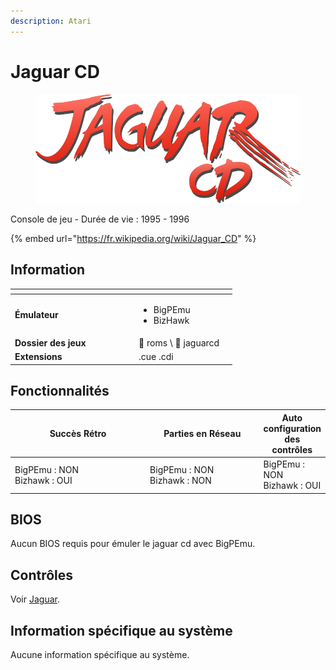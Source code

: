 ```yaml
---
description: Atari
---
```


# Jaguar CD

<div align="left">

<figure><img src="https://raw.githubusercontent.com/fabricecaruso/es-theme-carbon/5b2195d8cce1b44a6aadc2a43c341e7511d4b48f/art/logos/atarijaguarcd.svg" alt=""><figcaption></figcaption></figure>

</div>

Console de jeu - Durée de vie : 1995 - 1996

{% embed url="https://fr.wikipedia.org/wiki/Jaguar_CD" %}

## Information

<table data-header-hidden><thead><tr><th width="184"></th><th></th><th data-hidden></th></tr></thead><tbody><tr><td><strong>Émulateur</strong></td><td><ul><li>BigPEmu</li><li>BizHawk</li></ul></td><td></td></tr><tr><td><strong>Dossier des jeux</strong></td><td><span data-gb-custom-inline data-tag="emoji" data-code="1f4c1">📁</span> roms \ <span data-gb-custom-inline data-tag="emoji" data-code="1f4c2">📂</span> jaguarcd</td><td></td></tr><tr><td><strong>Extensions</strong></td><td>.cue .cdi</td><td></td></tr></tbody></table>

## Fonctionnalités

<table><thead><tr><th width="245">Succès Rétro</th><th width="200">Parties en Réseau</th><th>Auto configuration des contrôles</th></tr></thead><tbody><tr><td>BigPEmu : NON<br>Bizhawk : OUI</td><td>BigPEmu : NON<br>Bizhawk : NON</td><td>BigPEmu : NON<br>Bizhawk : OUI</td></tr></tbody></table>

## BIOS

Aucun BIOS requis pour émuler le jaguar cd avec BigPEmu.

## Contrôles

Voir [Jaguar](jaguar.md#bigpemu).

## Information spécifique au système

Aucune information spécifique au système.
